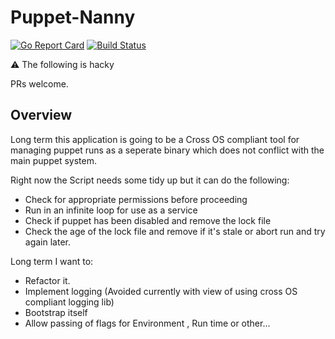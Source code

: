 # Puppet-Nanny

[![Go Report Card](https://goreportcard.com/badge/github.com/gavinelder/puppet-nanny)](https://goreportcard.com/report/github.com/gavinelder/puppet-nanny)
[![Build Status](https://travis-ci.org/gavinelder/puppet-nanny.svg?branch=master)](https://travis-ci.org/GavinElder/puppet-nanny)

:warning: The following is hacky

PRs welcome.

## Overview

Long term this application is going to be a Cross OS compliant tool for managing puppet runs as a seperate binary which does not conflict with the main puppet system.

Right now the Script needs some tidy up but it can do the following:

- Check for appropriate permissions before proceeding
- Run in an infinite loop for use as a service
- Check if puppet has been disabled and remove the lock file
- Check the age of the lock file and remove if it's stale or abort run and try again later.

Long term I want to:

- Refactor it.
- Implement logging (Avoided currently with view of using cross OS compliant logging lib)
- Bootstrap itself
- Allow passing of flags for Environment , Run time or other...

